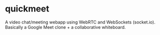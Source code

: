 # quickmeet
A video chat/meeting webapp using WebRTC and WebSockets (socket.io). Basically a Google Meet clone + a collaborative whiteboard.

